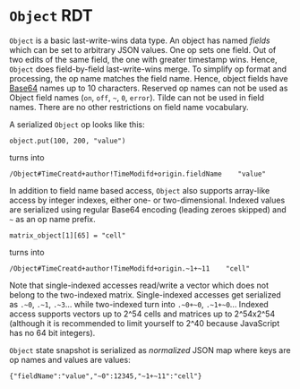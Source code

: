 # `Object` RDT

`Object` is a basic last-write-wins data type.
An object has named *fields* which can be set to arbitrary JSON values.
One op sets one field.
Out of two edits of the same field, the one with greater timestamp wins.
Hence, `Object` does field-by-field last-write-wins merge.
To simplify op format and processing, the op name matches the field name.
Hence, object fields have [Base64](64x64.md) names up to 10 characters.
Reserved op names can not be used as Object field names (`on`, `off`, `~`, `0`, `error`).
Tilde can not be used in field names.
There are no other restrictions on field name vocabulary.

A serialized `Object` op looks like this:

    object.put(100, 200, "value")

turns into

    /Object#TimeCreatd+author!TimeModifd+origin.fieldName    "value"

In addition to field name based access, `Object` also supports array-like access by integer indexes, either one- or two-dimensional.
Indexed values are serialized using regular Base64 encoding (leading zeroes skipped) and `~` as an op name prefix.

    matrix_object[1][65] = "cell"

turns into

    /Object#TimeCreatd+author!TimeModifd+origin.~1+~11    "cell"

Note that single-indexed accesses read/write a vector which does not belong to the two-indexed matrix.
Single-indexed accesses get serialized as `.~0`, `.~1`, `.~3`... while two-indexed turn into `.~0+~0`, `.~1+~0`...
Indexed access supports vectors up to 2^54 cells and matrices up to 2^54x2^54 (although it is recommended to limit yourself to 2^40 because JavaScript has no 64 bit integers).

`Object` state snapshot is serialized as *normalized* JSON map where keys are op names and values are values:

    {"fieldName":"value","~0":12345,"~1+~11":"cell"}
